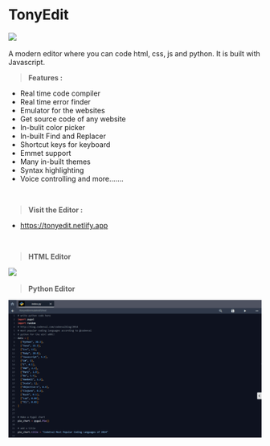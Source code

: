 # TonyEdit
<kbd>
<img src="https://cdn.jsdelivr.net/gh/abtp2/tonyedit/img/index-banner.png">
</kbd><p></p>

A modern editor where you can code html, css, js and python.
It is built with Javascript.

>**Features :**
* Real time code compiler
* Real time error finder
* Emulator for the websites
* Get source code of any website
* In-bulit color picker
* In-built Find and Replacer
* Shortcut keys for keyboard
* Emmet support
* Many in-built themes
* Syntax highlighting
* Voice controlling
and more.......
<br>

>**Visit the Editor :**
* https://tonyedit.netlify.app
<br>

>**HTML Editor**

<kbd><img src="https://cdn.jsdelivr.net/gh/abtp2/tonyedit/img/index-banner-html.png"></kbd><p></p>


>**Python Editor**

<kbd><img src="https://github.com/abtp2/tonyedit/blob/main/img/index-banner-py.png"></kbd><p></p>
